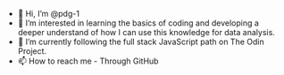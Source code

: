 - 👋 Hi, I’m @pdg-1
- 👀 I’m interested in learning the basics of coding and developing a deeper understand of how I can use this knowledge for data analysis. 
- 🌱 I’m currently following the full stack JavaScript path on The Odin Project. 
- 📫 How to reach me - Through GitHub

<!---
pdg-1/pdg-1 is a ✨ special ✨ repository because its `README.md` (this file) appears on your GitHub profile.
You can click the Preview link to take a look at your changes.
--->
